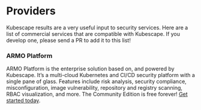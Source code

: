 # Providers

Kubescape results are a very useful input to security services.  Here are a list of commercial services that are compatible with Kubescape.  If you develop one, please send a PR to add it to this list!

### ARMO Platform

ARMO Platform is the enterprise solution based on, and powered by Kubescape. It’s a ​​multi-cloud Kubernetes and CI/CD security platform with a single pane of glass. Features include risk analysis, security compliance, misconfiguration, image vulnerability, repository and registry scanning, RBAC visualization, and more. The Community Edition is free forever! [Get started today](https://cloud.armosec.io/account/sign-up?utm_source=github&utm_medium=repository).
